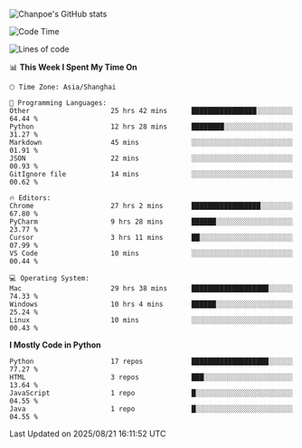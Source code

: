![Chanpoe's GitHub stats](https://github-readme-stats.vercel.app/api?username=Chanpoe&show_icons=true&count_private=true&theme=cobalt)

<!--START_SECTION:waka-->
![Code Time](http://img.shields.io/badge/Code%20Time-883%20hrs%2043%20mins-blue)

![Lines of code](https://img.shields.io/badge/From%20Hello%20World%20I%27ve%20Written-1.8%20million%20lines%20of%20code-blue)

📊 **This Week I Spent My Time On** 

```text
🕑︎ Time Zone: Asia/Shanghai

💬 Programming Languages: 
Other                    25 hrs 42 mins      ████████████████░░░░░░░░░   64.44 % 
Python                   12 hrs 28 mins      ████████░░░░░░░░░░░░░░░░░   31.27 % 
Markdown                 45 mins             ░░░░░░░░░░░░░░░░░░░░░░░░░   01.91 % 
JSON                     22 mins             ░░░░░░░░░░░░░░░░░░░░░░░░░   00.93 % 
GitIgnore file           14 mins             ░░░░░░░░░░░░░░░░░░░░░░░░░   00.62 % 

🔥 Editors: 
Chrome                   27 hrs 2 mins       █████████████████░░░░░░░░   67.80 % 
PyCharm                  9 hrs 28 mins       ██████░░░░░░░░░░░░░░░░░░░   23.77 % 
Cursor                   3 hrs 11 mins       ██░░░░░░░░░░░░░░░░░░░░░░░   07.99 % 
VS Code                  10 mins             ░░░░░░░░░░░░░░░░░░░░░░░░░   00.44 % 

💻 Operating System: 
Mac                      29 hrs 38 mins      ███████████████████░░░░░░   74.33 % 
Windows                  10 hrs 4 mins       ██████░░░░░░░░░░░░░░░░░░░   25.24 % 
Linux                    10 mins             ░░░░░░░░░░░░░░░░░░░░░░░░░   00.43 % 
```

**I Mostly Code in Python** 

```text
Python                   17 repos            ███████████████████░░░░░░   77.27 % 
HTML                     3 repos             ███░░░░░░░░░░░░░░░░░░░░░░   13.64 % 
JavaScript               1 repo              █░░░░░░░░░░░░░░░░░░░░░░░░   04.55 % 
Java                     1 repo              █░░░░░░░░░░░░░░░░░░░░░░░░   04.55 % 
```




 Last Updated on 2025/08/21 16:11:52 UTC
<!--END_SECTION:waka-->
